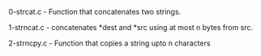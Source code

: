 0-strcat.c - Function that concatenates two strings.

1-strncat.c - concatenates *dest and *src using at most
	      n bytes from src.

2-strncpy.c - Function that copies a string upto n characters
